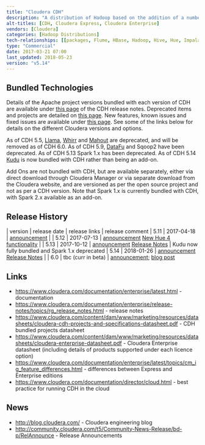 ```yaml
---
title: "Cloudera CDH"
description: "A distribution of Hadoop based on the addition of a number of closed source products, including Cloudera Manager (for installing and managing clusters) and Cloudera Navigator (for managing metadata and the encryption of data).  Bundled projects tend to lag the open source versions and pull forward more patches than other distributions.  Also comes with a number of add-ons, including ODBC and JDBC drivers for Hive and Impala, and a number of Apache projects that aren't (yet) part of the core CDH distribution.  Available via RPMs, or can be installed using Cloudera Manager (for local installs) or Cloudera Director (for installation on cloud platforms).  Comes in a number of editions including Cloudera Enterprise (under an annual per node or elastic cloud licence model with commercial support) and Cloudera Express (a free version without some enterprise features), with Cloudera Enterprise coming in a range of licence options (listed on the Cloudera website under products) with each including support for different Apache products.  First released in March 2009."
alt-titles: [CDH, Cloudera Express, Cloudera Enterprise]
vendors: [Cloudera]
categories: [Hadoop Distributions]
tech-relationships: [[packages, Flume, HBase, Hadoop, Hive, Hue, Impala, Oozie, Sentry, Cloudera Search, Spark, Sqoop, ZooKeeper, Avro, Crunch, Kite, Parquet, Pig, Kudu], [packages (but deprecated), Llama, DataFu, Whirr, Mahout], [add ons, Accumulo, Kafka, RecordService, Spark, Cloudera Navigator], [manageable via, Cloudera Manager, Cloudera Director]]
type: "Commercial"
date: 2017-03-21 07:00
last_updated: 2018-05-23
version: "v5.14"
---
```

## Bundled Technologies

Details of the Apache project versions bundled with each version of CDH are available under [this page](https://www.cloudera.com/documentation/enterprise/release-notes/topics/cdh_vd_cdh_package_tarball.html) of the CDH release notes.  Deprecated items and projects are detailed on [this page](https://www.cloudera.com/documentation/enterprise/release-notes/topics/rg_deprecated.html).  New features, known issues and fixed issues are available under [this page](https://www.cloudera.com/documentation/enterprise/release-notes/topics/rg_release_notes_cdh.html).  See some of the links below for details on the different Cloudera versions and options.

As of CDH 5.5, [Llama](/technologies/llama), [Whirr](/technologies/apache-whirr) and [Mahout](/technologies/apache-mahout) are deprecated, and will be removed as of CDH 6.0.  As of CDH 5.9, [DataFu](/technologies/apache-datafu) and Sqoop2 have been deprecated.  As of CDH 5.13 Spark 1.x has been deprecated.  As of CDH 5.14 [Kudu](/technologies/apache-kudu/) is now bundled with CDH rather than being an add-on.

Add Ons are not bundled with CDH, but are available separately, either via direct download through Cloudera Manager or via separate download from the Cloudera website, and are versioned as per the open source project and not as per a CDH version.  Note that Spark 1.x is currently bundled with CDH, with Spark 2.x available as an add-on.

## Release History

| version | release date | release links | release comment
| 5.11 | 2017-04-18 | [announcement](http://community.cloudera.com/t5/Community-News-Release/Announce-Cloudera-Enterprise-5-11-is-Now-Available/m-p/53808#M170) |
| 5.12 | 2017-07-13 | [announcement](http://community.cloudera.com/t5/Community-News-Release/Cloudera-Enterprise-5-12-is-Now-Available/m-p/57359#M184) [New Hue 4 functionality](http://blog.cloudera.com/blog/2017/08/new-in-cloudera-enterprise-5-12-hue-4-interface-and-query-assistant/) |
| 5.13 | 2017-10-12 | [announcement](http://community.cloudera.com/t5/Community-News-Release/ANNOUNCE-Cloudera-Enterprise-5-13-is-Now-Available/m-p/60879#M200) [Release Notes](https://www.cloudera.com/documentation/enterprise/release-notes/topics/cdh_rn_new_in_cdh_513.html) | Kudu now fully bundled and Spark 1.x deprecated
| 5.14 | 2018-01-26 | [announcement](http://community.cloudera.com/t5/Community-News-Release/ANNOUNCE-Cloudera-Enterprise-5-14-is-Now-Available/td-p/64064) [Release Notes](https://www.cloudera.com/documentation/enterprise/release-notes/topics/cdh_rn_new_in_cdh_514.html) |
| 6.0 | tbc (curr in beta) | [announcement](http://community.cloudera.com/t5/Community-News-Release/ANNOUNCE-Cloudera-Enterprise-6-Beta-Released/td-p/67312); [blog post](http://vision.cloudera.com/building-the-modern-platform-with-cloudera-enterprise-6-x-and-altus/)

## Links

* <https://www.cloudera.com/documentation/enterprise/latest.html> - documentation
* <https://www.cloudera.com/documentation/enterprise/release-notes/topics/rg_release_notes.html> - release notes
* <https://www.cloudera.com/content/dam/www/marketing/resources/datasheets/cloudera-cdh-projects-and-specifications-datasheet.pdf> - CDH bundled projects datasheet
* <https://www.cloudera.com/content/dam/www/marketing/resources/datasheets/cloudera-enterprise-datasheet.pdf> - Cloudera Enterprise datasheet (including details of products supported under each licence option)
* <https://www.cloudera.com/documentation/enterprise/latest/topics/cm_ig_feature_differences.html> - differences between Express and Enterprise editions
* <https://www.cloudera.com/documentation/director/cloud.html> - best practice for running CDH in the cloud

## News

* <http://blog.cloudera.com/> - Cloudera engineering blog
* <http://community.cloudera.com/t5/Community-News-Release/bd-p/RelAnnounce> - Release Announcements